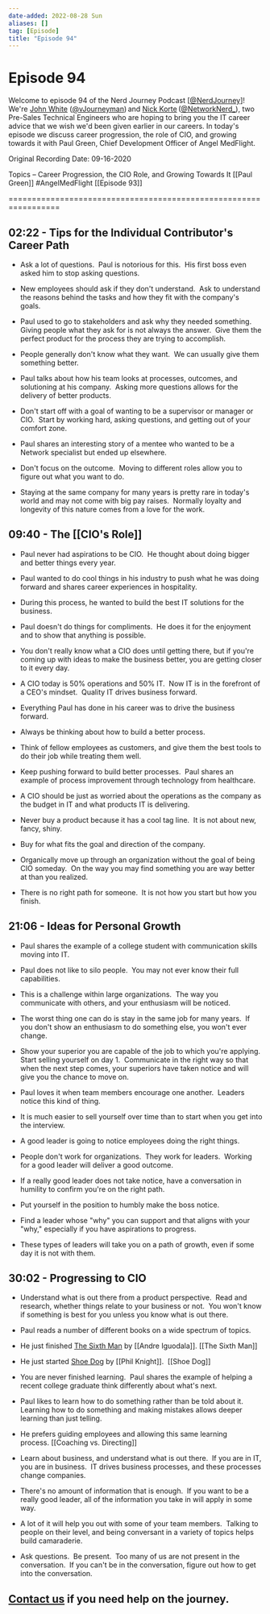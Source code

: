 ```yaml
---
date-added: 2022-08-28 Sun
aliases: []
tag: [Episode]
title: "Episode 94"
---
```


# Episode 94

Welcome to episode 94 of the Nerd Journey Podcast [[@NerdJourney](https://twitter.com/NerdJourney/)]! We're [John White](https://www.linkedin.com/in/vJourneyman/) ([@vJourneyman](https://twitter.com/vJourneyman)) and [Nick Korte](https://www.linkedin.com/in/nickkortenetworknerd/) ([@NetworkNerd_](https://twitter.com/NetworkNerd_/)), two Pre-Sales Technical Engineers who are hoping to bring you the IT career advice that we wish we'd been given earlier in our careers. In today's episode we discuss career progression, the role of CIO, and growing towards it with Paul Green, Chief Development Officer of Angel MedFlight.   

Original Recording Date: 09-16-2020 

Topics – Career Progression, the CIO Role, and Growing Towards It [[Paul Green]] #AngelMedFlight [[Episode 93]]

================================================================= 

## 02:22 - Tips for the Individual Contributor's Career Path 

* Ask a lot of questions.  Paul is notorious for this.  His first boss even asked him to stop asking questions. 

* New employees should ask if they don't understand.  Ask to understand the reasons behind the tasks and how they fit with the company's goals. 

* Paul used to go to stakeholders and ask why they needed something.  Giving people what they ask for is not always the answer.  Give them the perfect product for the process they are trying to accomplish. 

* People generally don't know what they want.  We can usually give them something better. 

* Paul talks about how his team looks at processes, outcomes, and solutioning at his company.  Asking more questions allows for the delivery of better products.   

* Don't start off with a goal of wanting to be a supervisor or manager or CIO.  Start by working hard, asking questions, and getting out of your comfort zone. 

* Paul shares an interesting story of a mentee who wanted to be a Network specialist but ended up elsewhere. 

* Don't focus on the outcome.  Moving to different roles allow you to figure out what you want to do. 

* Staying at the same company for many years is pretty rare in today's world and may not come with big pay raises.  Normally loyalty and longevity of this nature comes from a love for the work. 

## 09:40 - The [[CIO's Role]] 

* Paul never had aspirations to be CIO.  He thought about doing bigger and better things every year. 

* Paul wanted to do cool things in his industry to push what he was doing forward and shares career experiences in hospitality. 

* During this process, he wanted to build the best IT solutions for the business. 

* Paul doesn't do things for compliments.  He does it for the enjoyment and to show that anything is possible. 

* You don't really know what a CIO does until getting there, but if you're coming up with ideas to make the business better, you are getting closer to it every day. 

* A CIO today is 50% operations and 50% IT.  Now IT is in the forefront of a CEO's mindset.  Quality IT drives business forward. 

* Everything Paul has done in his career was to drive the business forward. 

* Always be thinking about how to build a better process. 

* Think of fellow employees as customers, and give them the best tools to do their job while treating them well. 

* Keep pushing forward to build better processes.  Paul shares an example of process improvement through technology from healthcare. 

* A CIO should be just as worried about the operations as the company as the budget in IT and what products IT is delivering.   

* Never buy a product because it has a cool tag line.  It is not about new, fancy, shiny. 

* Buy for what fits the goal and direction of the company. 

* Organically move up through an organization without the goal of being CIO someday.  On the way you may find something you are way better at than you realized. 

* There is no right path for someone.  It is not how you start but how you finish. 

## 21:06 - Ideas for Personal Growth 

* Paul shares the example of a college student with communication skills moving into IT.   

* Paul does not like to silo people.  You may not ever know their full capabilities. 

* This is a challenge within large organizations.  The way you communicate with others, and your enthusiasm will be noticed. 

* The worst thing one can do is stay in the same job for many years.  If you don't show an enthusiasm to do something else, you won't ever change. 

* Show your superior you are capable of the job to which you're applying.  Start selling yourself on day 1.  Communicate in the right way so that when the next step comes, your superiors have taken notice and will give you the chance to move on. 

* Paul loves it when team members encourage one another.  Leaders notice this kind of thing. 

* It is much easier to sell yourself over time than to start when you get into the interview. 

* A good leader is going to notice employees doing the right things. 

* People don't work for organizations.  They work for leaders.  Working for a good leader will deliver a good outcome. 

* If a really good leader does not take notice, have a conversation in humility to confirm you're on the right path. 

* Put yourself in the position to humbly make the boss notice. 

* Find a leader whose "why" you can support and that aligns with your "why," especially if you have aspirations to progress. 

* These types of leaders will take you on a path of growth, even if some day it is not with them.   

## 30:02 - Progressing to CIO 

* Understand what is out there from a product perspective.  Read and research, whether things relate to your business or not.  You won't know if something is best for you unless you know what is out there. 

* Paul reads a number of different books on a wide spectrum of topics. 

* He just finished [The Sixth Man](https://www.amazon.com/Sixth-Man-Memoir-Andre-Iguodala/dp/0525533982) by [[Andre Iguodala]]. [[The Sixth Man]] 

* He just started [Shoe Dog](https://www.amazon.com/Shoe-Dog-Memoir-Creator-Nike/dp/1501135929) by [[Phil Knight]].  [[Shoe Dog]]

* You are never finished learning.  Paul shares the example of helping a recent college graduate think differently about what's next. 

* Paul likes to learn how to do something rather than be told about it.  Learning how to do something and making mistakes allows deeper learning than just telling. 

* He prefers guiding employees and allowing this same learning process. [[Coaching vs. Directing]]

* Learn about business, and understand what is out there.  If you are in IT, you are in business.  IT drives business processes, and these processes change companies. 

* There's no amount of information that is enough.  If you want to be a really good leader, all of the information you take in will apply in some way. 

* A lot of it will help you out with some of your team members.  Talking to people on their level, and being conversant in a variety of topics helps build camaraderie. 

* Ask questions.  Be present.  Too many of us are not present in the conversation.  If you can't be in the conversation, figure out how to get into the conversation. 

## [Contact us](https://twitter.com/NerdJourney) if you need help on the journey.